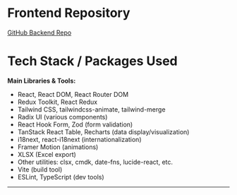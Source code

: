 # Frontend Repository

[GitHub Backend Repo](https://github.com/mohdhaider07/cash-management-backend)

# Tech Stack / Packages Used

**Main Libraries & Tools:**

- React, React DOM, React Router DOM
- Redux Toolkit, React Redux
- Tailwind CSS, tailwindcss-animate, tailwind-merge
- Radix UI (various components)
- React Hook Form, Zod (form validation)
- TanStack React Table, Recharts (data display/visualization)
- i18next, react-i18next (internationalization)
- Framer Motion (animations)
- XLSX (Excel export)
- Other utilities: clsx, cmdk, date-fns, lucide-react, etc.
- Vite (build tool)
- ESLint, TypeScript (dev tools)

---
